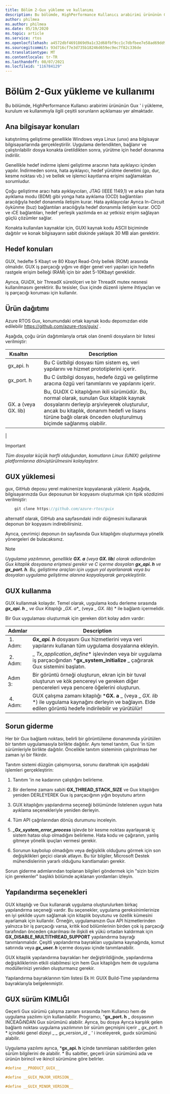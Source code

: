 ```yaml
---
title: Bölüm 2-Gux yükleme ve kullanımı
description: Bu bölümde, HighPerformance Kullanıcı arabirimi ürününün Gux ' i yükleme, kurulum ve kullanımıyla ilgili çeşitli sorunların açıklaması yer almaktadır.
author: philmea
ms.author: philmea
ms.date: 05/19/2020
ms.topic: article
ms.service: rtos
ms.openlocfilehash: a4572dbf4691869d9a1c32d68fbf9cc1c7dbfbee7e58ad69dd944e668e382b76
ms.sourcegitcommit: 93d716cf7e3d735b18246d659ec9ec7f82c336de
ms.translationtype: MT
ms.contentlocale: tr-TR
ms.lasthandoff: 08/07/2021
ms.locfileid: "116784129"
---
```

# <a name="chapter-2---installation-and-use-of-guix"></a>Bölüm 2-Gux yükleme ve kullanımı

Bu bölümde, HighPerformance Kullanıcı arabirimi ürününün Gux ' i yükleme, kurulum ve kullanımıyla ilgili çeşitli sorunların açıklaması yer almaktadır.  

## <a name="host-considerations"></a>Ana bilgisayar konuları

katıştırılmış geliştirme genellikle Windows veya Linux (unıx) ana bilgisayar bilgisayarlarında gerçekleştirilir. Uygulama derlendikten, bağlanır ve çalıştırılabilir dosya konakta üretildikten sonra, yürütme için hedef donanıma indirilir.

Genellikle hedef indirme işlemi geliştirme aracının hata ayıklayıcı içinden yapılır. İndirmeden sonra, hata ayıklayıcı, hedef yürütme denetimi (go, dur, kesme noktası vb.) ve bellek ve işlemci kayıtlarına erişimi sağlamaktan sorumludur.

Çoğu geliştirme aracı hata ayıklayıcıları, JTAG (IEEE 1149,1) ve arka plan hata ayıklama modu (BDM) gibi yonga hata ayıklama (OCD) bağlantıları aracılığıyla hedef donanımla iletişim kurar. Hata ayıklayıcılar Ayrıca In-Circuit öykünme (buz) bağlantıları aracılığıyla hedef donanımla iletişim kurar. OCD ve ıCE bağlantıları, hedef yerleşik yazılımda en az yetkisiz erişim sağlayan güçlü çözümler sağlar.

Konakta kullanılan kaynaklar için, GUXI kaynak kodu ASCII biçiminde dağıtılır ve konak bilgisayarın sabit diskinde yaklaşık 30 MB alan gerektirir.

## <a name="target-considerations"></a>Hedef konuları

GUX, hedefte 5 Kbayt ve 80 Kbayt Read-Only bellek (ROM) arasında olmalıdır. GUX iş parçacığı yığını ve diğer genel veri yapıları için hedefin rastgele erişim belleği (RAM) için bir adet 5-10Kbayt gereklidir.

Ayrıca, GUıDX, bir ThreadX süreölçeri ve bir ThreadX mutex nesnesi kullanılmasını gerektirir. Bu tesisler, Gux içinde düzenli işleme ihtiyaçları ve iş parçacığı koruması için kullanılır.

## <a name="product-distribution"></a>Ürün dağıtımı

Azure RTOS Gux, konumundaki ortak kaynak kodu depomızdan elde edilebilir <https://github.com/azure-rtos/guix/> .

Aşağıda, çoğu ürün dağıtımlarıyla ortak olan önemli dosyaların bir listesi verilmiştir:

| Kısaltın&nbsp;&nbsp;&nbsp;&nbsp;&nbsp;&nbsp;&nbsp;| Description   |
| ----------------------- | ------------------------------------------------------------------------------------------------------------------------------------------------------------------------------------------------------------------------------------------------------ |
| gx_api. h        | Bu C üstbilgi dosyası tüm sistem eş, veri yapılarını ve hizmet prototiplerini içerir. |
| gx_port. h       | Bu C üstbilgi dosyası, hedefe özgü ve geliştirme aracına özgü veri tanımlarını ve yapılarını içerir.                                                                                                                                         |
| GX. a (veya GX. lib) | Bu, GUıDX C kitaplığının ikili sürümüdür. Bu, normal olarak, sunulan Gux kitaplık kaynak dosyalarını derleyip arşivleyerek oluşturulur, ancak bu kitaplık, donanım hedefi ve lisans türüne bağlı olarak önceden oluşturulmuş biçimde sağlanmış olabilir. |
|

> [!IMPORTANT]
> *Tüm dosyalar küçük harfli olduğundan, komutların Linux (UNIX) geliştirme platformlarına dönüştürülmesini kolaylaştırır.*

## <a name="guix-installation"></a>GUX yüklemesi

gux, GitHub deposu yerel makinenize kopyalanarak yüklenir. Aşağıda, bilgisayarınızda Gux deposunun bir kopyasını oluşturmak için tipik sözdizimi verilmiştir:

```c
    git clone https://github.com/azure-rtos/guix
```

alternatif olarak, GitHub ana sayfasındaki indir düğmesini kullanarak deponun bir kopyasını indirebilirsiniz.

Ayrıca, çevrimiçi deponun ön sayfasında Gux kitaplığını oluşturmaya yönelik yönergeleri de bulacaksınız.

>[!NOTE]  
> *Uygulama yazılımının, genellikle **GX. a** (veya **GX. lib**) olarak adlandırılan Gux kitaplık dosyasına erişmesi gerekir ve C içerme dosyaları **gx_api. h** ve **gx_port. h**. Bu, geliştirme araçları için uygun yol ayarlanarak veya bu dosyaları uygulama geliştirme alanına kopyalayarak gerçekleştirilir.*

## <a name="using-guix"></a>GUX kullanma

GUX kullanmak kolaydır. Temel olarak, uygulama kodu derleme sırasında ***gx_api. h** _ ve Gux Kitaplığı _*_GX. a_*_ (veya _ *_GX. lib_*) * ile bağlantı içermelidir.

Bir Gux uygulaması oluşturmak için gereken dört kolay adım vardır:

| Adımlar   | Description    |
| ------- | ------------------------------------------------------------------------------------------------------------------------------------------------------------------ |
| &nbsp;1. Adım: | ***Gx_api. h*** dosyasını Gux hizmetlerini veya veri yapılarını kullanan tüm uygulama dosyalarına ekleyin.                                                               |
| &nbsp;2. Adım: | _ *_Tx_application_define_** işlevinden veya bir uygulama iş parçacığından ***gx_system_initialize** _ çağırarak Gux sistemini başlatın.                       |
| Adım &nbsp; 3: | Bir görüntü örneği oluşturun, ekran için bir tuval oluşturun ve kök pencereyi ve gereken diğer pencereleri veya pencere öğelerini oluşturun.                                 |
| &nbsp;4. Adım: | GUX çalışma zamanı kitaplığı ***GX. a** _ (veya _ *_GX. lib_* *) ile uygulama kaynağını derleyin ve bağlayın. Elde edilen görüntü hedefe indirilebilir ve yürütülür! |

## <a name="troubleshooting"></a>Sorun giderme

Her bir Gux bağlantı noktası, belirli bir görüntüleme donanımında yürütülen bir tanıtım uygulamasıyla birlikte dağıtılır. Aynı temel tanıtım, Gux 'in tüm sürümleriyle birlikte dağıtılır. Öncelikle tanıtım sisteminin çalıştırılması her zaman iyi bir fikirdir.

Tanıtım sistemi düzgün çalışmıyorsa, sorunu daraltmak için aşağıdaki işlemleri gerçekleştirin:

1. Tanıtım 'in ne kadarının çalıştığını belirleme.

2. Bir derleme zamanı sabiti **GX_THREAD_STACK_SIZE** ve Gux kitaplığını yeniden DERLEYEREK Gux iş parçacığının yığın boyutunu artırın

3. GUX kitaplığını yapılandırma seçeneği bölümünde listelenen uygun hata ayıklama seçenekleriyle yeniden derleyin.

4. Tüm API çağrılarından dönüş durumunu inceleyin.

5. ***_Gx_system_error_process*** işlevde bir kesme noktası ayarlayarak iç sistem hatası olup olmadığını belirleme. Hata kodu ve çağıranın, yanlış gitmeye yönelik ipuçları vermesi gerekir.

6. Sorunun kaybolup olmadığını veya değişiklik olduğunu görmek için son değişiklikleri geçici olarak atlayın. Bu tür bilgiler, Microsoft Destek mühendislerinin yararlı olduğunu kanıtlamaları gerekir.

Sorun giderme adımlarından toplanan bilgileri göndermek için "sizin bizim için gerekenler" başlıklı bölümde açıklanan yordamları izleyin.

## <a name="configuration-options"></a>Yapılandırma seçenekleri

GUX kitaplığı ve Gux kullanarak uygulama oluşturulurken birkaç yapılandırma seçeneği vardır. Bu seçenekler, uygulama gereksinimlerinize en iyi şekilde uyum sağlamak için kitaplık boyutunu ve özellik kümesini ayarlamak için kullanılır. Örneğin, uygulamanızın Gux API hizmetlerinden yalnızca bir iş parçacığı varsa, kritik kod bölümlerinin birden çok iş parçacığı tarafından önceden çıkarılması ile ilişkili ek yükü ortadan kaldırmak için **GX_DISABLE_MULTITHREAD_SUPPORT** yapılandırma bayrağı tanımlanmalıdır. Çeşitli yapılandırma bayrakları uygulama kaynağında, komut satırında veya **_gx_user. h_** içerme dosyası içinde tanımlanabilir.

GUX kitaplık yapılandırma bayrakları her değiştirildiğinde, yapılandırma değişikliklerinin etkili olabilmesi için hem Gux kitaplığını hem de uygulama modüllerinizi yeniden oluşturmanız gerekir.

Yapılandırma bayraklarının tüm listesi Ek H: GUIX Build-Time yapılandırma bayraklarıyla belgelenmiştir.

## <a name="guix-version-id"></a>GUX sürüm KIMLIĞI

Geçerli Gux sürümü çalışma zamanı sırasında hem Kullanıcı hem de uygulama yazılımı için kullanılabilir. Programcı, "**gx_port. h** _ dosyasının INCEAĞıNDAN Gux sürümünü alabilir. Ayrıca, bu dosya Ayrıca karşılık gelen bağlantı noktası uygulama yazılımının bir sürüm geçmişini içerir _ *_gx_port. h_* * içindeki genel dizeyi _ *_ _gx_version_id_* _ ' i inceleyerek, guıdx sürümünü alabilir.

Uygulama yazılımı ayrıca, ***gx_api. h** içinde tanımlanan sabitlerden gelen sürüm bilgilerini de alabilir. * Bu sabitler, geçerli ürün sürümünü ada ve ürünün birincil ve ikincil sürümüne göre belirler.

```C
#define __PRODUCT_GUIX__

#define __GUIX_MAJOR_VERSION__

#define __GUIX_MINOR_VERSION__
```
